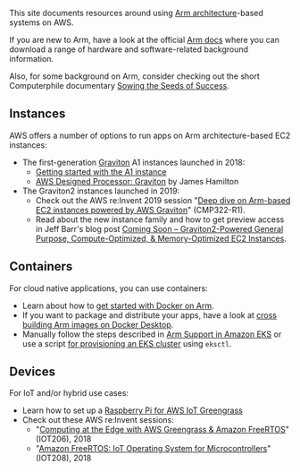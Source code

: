 This site documents resources around using 
[Arm architecture](https://en.wikipedia.org/wiki/ARM_architecture)-based systems on AWS.

If you are new to Arm, have a look at the official [Arm docs](https://developer.arm.com/docs) 
where you can download a range of hardware and software-related background information.

Also, for some background on Arm, consider checking out the short Computerphile 
documentary [Sowing the Seeds of Success](https://www.youtube.com/watch?v=1jOJl8gRPyQ).

## Instances

AWS offers a number of options to run apps on Arm architecture-based EC2 instances:

- The first-generation [Graviton](https://aws.amazon.com/ec2/graviton/) A1 instances launched in 2018:
    - [Getting started with the A1 instance](https://aws.amazon.com/blogs/compute/getting-started-with-the-a1-instance/)
    - [AWS Designed Processor: Graviton](https://perspectives.mvdirona.com/2018/11/aws-designed-processor-graviton/) by James Hamilton
- The Graviton2 instances launched in 2019:
    - Check out the AWS re:Invent 2019 session "[Deep dive on Arm-based EC2 instances powered by AWS Graviton](https://www.youtube.com/watch?v=4jImmuMqnwc)" (CMP322-R1).
    - Read about the new instance family and how to get preview access in Jeff Barr's blog post [Coming Soon – Graviton2-Powered General Purpose, Compute-Optimized, & Memory-Optimized EC2 Instances](https://aws.amazon.com/blogs/aws/coming-soon-graviton2-powered-general-purpose-compute-optimized-memory-optimized-ec2-instances/).

## Containers

For cloud native applications, you can use containers:

- Learn about how to [get started with Docker on Arm](https://community.arm.com/developer/tools-software/tools/b/tools-software-ides-blog/posts/getting-started-with-docker-on-arm).
- If you want to package and distribute your apps, have a look at [cross building Arm images on Docker Desktop](https://medium.com/@carlosedp/cross-building-arm64-images-on-docker-desktop-254d1e0bc1f9).
- Manually follow the steps described in [Arm Support in Amazon EKS](https://docs.aws.amazon.com/eks/latest/userguide/arm-support.html) or use a script [for provisioning an EKS cluster](https://gist.github.com/mhausenblas/a1d195745267811b68055320f9844fe1) using `eksctl`.

## Devices

For IoT and/or hybrid use cases:

- Learn how to set up a [Raspberry Pi for AWS IoT Greengrass](https://docs.aws.amazon.com/greengrass/latest/developerguide/setup-filter.rpi.html)
- Check out these AWS re:Invent sessions:
    - "[Computing at the Edge with AWS Greengrass & Amazon FreeRTOS](https://www.youtube.com/watch?v=MXEBjUZtT8Y)" (IOT206), 2018
    - "[Amazon FreeRTOS: IoT Operating System for Microcontrollers](https://www.youtube.com/watch?v=7fNFKYAuHls)" (IOT208), 2018
